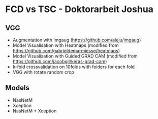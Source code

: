 # FCD vs TSC - Doktorarbeit Joshua
## VGG
- Augmentation with Imgaug (https://github.com/aleju/imgaug)
- Model Visualisation with Heatmaps (modified from https://github.com/gabrieldemarmiesse/heatmaps)
- Model Visualisation with Guided GRAD CAM (modified from https://github.com/jacobgil/keras-grad-cam)
- k-fold crossvalidation on 10folds with folders for each fold
- VGG with rotate random crop
## Models
- NasNetM
- Xception
- NasNetM + Xception
